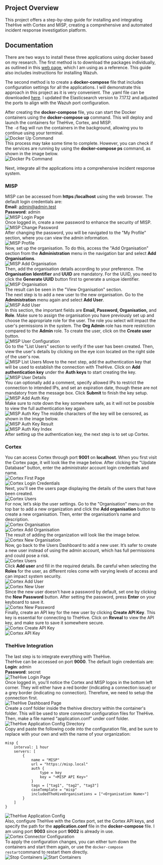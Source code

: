 ## Project Overview
This project offers a step-by-step guide for installing and integrating TheHive with Cortex and MISP, creating a comprehensive and automated incident response investigation platform.
## Documentation
There are two ways to install these three applications using docker based on my research. The first method is to download the packages individually, as outlined in this [web page](https://medium.com/@hasithaupekshitha97/simplifying-security-operations-installing-wazuh-the-hive-cortex-and-misp-using-docker-01fc4229eb73), which I am using as a reference. This guide also includes instructions for installing Wazuh.  

The second method is to create a **docker-compose** file that includes configuration settings for all the applications. I will demonstrate this approach in this project as it is very convenient.
The .yaml file can be downloaded [here](https://github.com/ls111-cybersec/thehive-cortex-misp-docker-compose-lab11update/blob/main/docker-compose.yml). I updated the Elasticsearch version to 7.17.12 and adjusted the ports to align with the Wazuh port configuration.

After creating the **docker-compose** file, you can start the Docker containers using the **docker-compose up** command. This will deploy and launch the containers for TheHive, Cortex, and MISP.  
The `-d` flag will run the containers in the background, allowing you to continue using your terminal.  
![Docker Up Command](images/docker-up.png)  
This process may take some time to complete. However, you can check if the services are running by using the **docker-compose ps** command, as shown in the image below.  
![Docker Ps Command](images/docker-ps.png)  
  
Next, integrate all the applications into a comprehensive incident response system.  

### MISP
MISP can be accessed from **https:/localhost** using the web browser. The default login credentials are:  
**Email**: admin@admin.test  
**Password**: admin  
![MISP Login Page](images/misp-login.png)  
Once logged in, create a new password to enhance the security of MISP.  
![MISP Change Password](images/misp-newpass.png)  
After changing the password, you will be navigated to the "My Profile" section, where you can view the admin information.  
![MISP Profile](images/misp-profile.png)  
Now, set up the organisation. To do this, access the "Add Organisation" section from the **Administration** menu in the navigation bar and select **Add Organisations**.  
![MISP Add Organisation](images/misp-addorg.png)  
Then, add the organisation details according to your preference. The **Organisation Identifier** and **UUID** are mandatory. For the UUID, you need to click the **Generate UUID** button first to generate a unique identifier.  
![MISP Organisation](images/misp-org.png)  
The result can be seen in the "View Organisation" section.  
The next step is to add a new user to the new organisation. Go to the **Administration** menu again and select **Add User**.  
![MISP Add User](images/misp-adduser.png)  
In this section, the important fields are **Email, Password, Organisation,** and **Role**. Make sure to assign the organisation you have previously set up and choose the appropriate role for the user. The role you select will impact the user's permissions in the system. The **Org Admin** role has more restriction compared to the **Admin** role. To create the user, click on the **Create user** button.  
![MISP User Configuration](images/misp-user.png)  
Go to the "List Users" section to verify if the user has been created. Then, view the user's details by clicking on the eye icon located on the right side of the user's row.  
![MISP List Users](images/misp-listusers.png)
Move to the next step, add the authentication key that will be used to establish the connection with TheHive. Click on **Add authentication key** under the **Auth keys** to start creating the key.  
![MISP User Details](images/misp-userdetails.png)  
You can optionally add a comment, specify allowed IPs to restrict the connection to intended IPs, and set an expiration date, though these are not mandatory from the message box. Click **Submit** to finish the key setup.  
![MISP Add Auth Key](images/misp-addauthkey.png)  
Make sure to note down the key somewhere safe, as it will not be possible to view the full authentication key again.  
![MISP Auth Key](images/misp-authkey.png) 
The middle characters of the key will be censored, as shown in the image below.  
![MISP Auth Key Result](images/misp-keyresult.png)  
![MISP Auth Key Index](images/misp-authkeyindex.png)  
After setting up the authentication key, the next step is to set up Cortex.  

### Cortex
You can access Cortex through port **9001** on **localhost**. When you first visit the Cortex page, it will look like the image below. After clicking the "Update Database" button, enter the administrator account login credentials and name.  
![Cortex First Page](images/cortex-first.png)  
![Cortex Login Credentials](images/cortex-login.png)  
Next, you'll see the users page displaying the details of the users that have been created.  
![Cortex Users](images/cortex-users.png)  
For now, let’s skip the user settings. Go to the "Organisation" menu on the top bar to add a new organization and click the **Add organisation** button to create a new organisation. Then, enter the organisation’s name and description.  
![Cortex Organisation](images/cortex-org.png)  
![Cortex Add Organisation](images/cortex-addorg.png)  
The result of adding the organization will look like the image below.  
![Cortex New Organisation](images/cortex-neworg.png)  
Now, go back to the Users Dashboard to add a new user. It’s safer to create a new user instead of using the admin account, which has full permissions and could pose a risk.  
![Cortex Users](images/cortex-users.png)  
Click **Add user** and fill in the required details. Be careful when selecting the **Roles** for the user, as different roles come with varying levels of access and can impact system security.  
![Cortex Add User](images/cortex-adduser.png)  
![Cortex New User](images/cortex-newuser.png)  
Since the new user doesn’t have a password by default, set one by clicking the **New Password** button. After setting the password, press **Enter** on your keyboard to save it.  
![Cortex New Password](images/cortex-newpass.png)  
Finally, create an API key for the new user by clicking **Create API Key**. This key is essential for connecting to TheHive. Click on **Reveal** to view the API key, and make sure to save it somewhere secure.  
![Cortex Create API Key](images/cortex-addapikey.png)  
![Cortex API Key](images/cortex-apikey.png)  

### TheHive Integration
The last step is to integrate everything with TheHive.  
TheHive can be accessed on port **9000**. The default login credentials are:  
**Login**: admin  
**Password**: secret  
![TheHive Login Page](images/thehive-login.png)  
Once logged in, you'll notice the Cortex and MISP logos in the bottom left corner. They will either have a red border (indicating a connection issue) or a grey border (indicating no connection). Therefore, we need to setup the connection first.  
![TheHive Dashboard Page](images/thehive-dashboard.png)  
Create a conf folder inside the thehive directory within the container's folder. This will be used to store connector configuration files for TheHive. Then, make a file named "application.conf" under conf folder.  
![TheHive Application Config Directory](images/thehive-confdir.png)  
Copy and paste the following code into the configuration file, and be sure to replace <MISP API Key> with your own <MISP API Key> and <Organisation Name> with the name of your organization:  
```play.module.enabled += org.thp.thehive.connector.misp.MispModule
misp {
	interval: 1 hour
	servers: [
		{
			name = "MISP"
			url = "https://misp.local"
			auth {
				type = key
				key = "<MISP API Key>"
			}
			tags = ["tag1", "tag2", "tag3"]
			caseTemplate = "misp"
			includedTheHiveOrganisations = ["<Organisation Name>"]
		}
	]
}  
```
![TheHive Application Config](images/thehive-app.png)  
Also, configure TheHive with the Cortex port, set the Cortex API keys, and specify the path for the **application.conf** file in the **docker-compose** file. I am using port **9003** since port **9002** is already in use.  
![Cortex Connector Configuration](images/cortex-conf.png)  
To apply the configuration changes, you can either turn down the containers and start them again, or use the `docker-compose restart`command to restart them directly.  
![Stop Containers](images/stop-containers.png) ![Start Containers](images/start-containers.png)  
